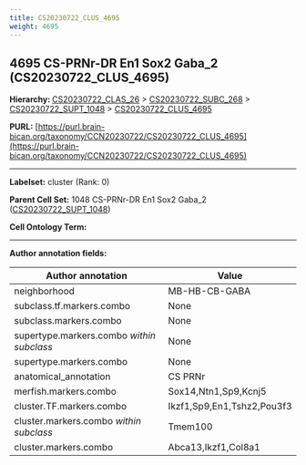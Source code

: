 ```yaml
---
title: CS20230722_CLUS_4695
weight: 4695
---
```

## 4695 CS-PRNr-DR En1 Sox2 Gaba_2 (CS20230722_CLUS_4695)
<b>Hierarchy: </b>
[CS20230722_CLAS_26](../CS20230722_CLAS_26) >
[CS20230722_SUBC_268](../CS20230722_SUBC_268) >
[CS20230722_SUPT_1048](../CS20230722_SUPT_1048) >
[CS20230722_CLUS_4695](../CS20230722_CLUS_4695)

**PURL:** [https://purl.brain-bican.org/taxonomy/CCN20230722/CS20230722_CLUS_4695](https://purl.brain-bican.org/taxonomy/CCN20230722/CS20230722_CLUS_4695)

---


**Labelset:** cluster (Rank: 0)

**Parent Cell Set:** 1048 CS-PRNr-DR En1 Sox2 Gaba_2 ([CS20230722_SUPT_1048](../CS20230722_SUPT_1048))



**Cell Ontology Term:** 

[MARKER GENES.]: #


---

[TRANSFERRED ANNOTATIONS.]: #


[AUTHOR ANNOTATION FIELDS.]: #


**Author annotation fields:**

| Author annotation | Value |
|-------------------|-------|
|neighborhood|MB-HB-CB-GABA|
|subclass.tf.markers.combo|None|
|subclass.markers.combo|None|
|supertype.markers.combo _within subclass_|None|
|supertype.markers.combo|None|
|anatomical_annotation|CS PRNr|
|merfish.markers.combo|Sox14,Ntn1,Sp9,Kcnj5|
|cluster.TF.markers.combo|Ikzf1,Sp9,En1,Tshz2,Pou3f3|
|cluster.markers.combo _within subclass_|Tmem100|
|cluster.markers.combo|Abca13,Ikzf1,Col8a1|
